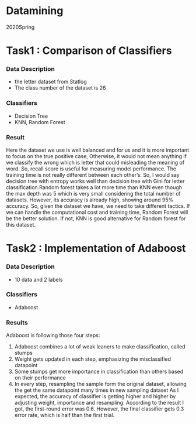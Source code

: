 # Datamining
2020Spring

# Task1 : Comparison of Classifiers

### Data Description

*  the letter dataset from Statlog
* The class number of the dataset is 26

### Classifiers

* Decision Tree
* KNN, Random Forest

### Result

Here the dataset we use is well balanced and for us and it is more important to focus on the true positive case, Otherwise, it would not mean anything if we classify the wrong which is letter that could misleading the meaning of word. So, recall score is useful for measuring model performance. The training time is not really different between each other’s. So, I would say decision tree with entropy works well than decision tree with Gini for letter classification.Random forest takes a lot more time than KNN even though the max depth was 5 which is very small considering the total number of datasets. However, its accuracy is already high, showing around 95% accuracy. So, given the dataset we have, we need to take different tactics. If we can handle the computational cost and training time, Random Forest will be the better solution. If not, KNN is good alternative for Random forest for this dataset.



# Task2 : Implementation of Adaboost

### Data Description

* 10 data and 2 labels

### Classifiers

* Adaboost

### Results


Adaboost is following those four steps:
1) Adaboost combines a lot of weak leaners to make classification, called stumps
2) Weight gets updated in each step, emphasizing the misclassified datapoint
3) Some stumps get more importance in classification than others based on their performance
4) In every step, resampling the sample form the original dataset, allowing the get the same
datapoint many times in new sampling dataset
As I expected, the accuracy of classifier is getting higher and higher by adjusting weight, importance and resampling. According to the result I got, the first-round error was 0.6. However, the final classifier gets 0.3 error rate, which is half than the first trial.

